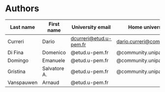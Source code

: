 # Authors
| Last name | First name | University email | Home university email |
|---|---|---|---|
| Curreri | Dario | dcurreri@etud.u-pem.fr | dario.curreri@community.unipa.it |
| Di Fina | Domenico | @etud.u-pem.fr | @community.unipa.it |
| Domingo | Emanuele | @etud.u-pem.fr | @community.unipa.it |
| Gristina | Salvatore A. | @etud.u-pem.fr | @community.unipa.it |
| Vanspauwen | Arnaud | @etud.u-pem.fr | |


